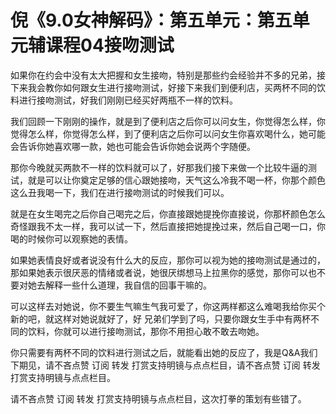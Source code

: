 # 倪《9.0女神解码》：第五单元：第五单元辅课程04接吻测试

如果你在约会中没有太大把握和女生接吻，特别是那些约会经验并不多的兄弟，接下来我会教你如何跟女生进行接吻测试，好接下来我们到便利店，买两杯不同的饮料进行接吻测试，好我们刚刚已经买好两瓶不一样的饮料。

我们回顾一下刚刚的操作，就是到了便利店之后你可以问女生，你觉得怎么样，你觉得怎么样，你觉得怎么样，到了便利店之后你可以问女生你喜欢喝什么，她可能会告诉你她喜欢哪一款，她也可能会告诉你她会说两个字随便。

那你今晚就买两款不一样的饮料就可以了，好那我们接下来做一个比较牛逼的测试，就是可以让你奠定足够的信心跟她接吻，天气这么冷我不喝一杯，你那个颜色这么丑我喝一下，我们在进行接吻测试的时候我们可以。

就是在女生喝完之后你自己喝完之后，你直接跟她提挽你直接说，你那杯颜色怎么奇怪跟我不太一样，我可以试一下，然后直接把她提挽过来，然后自己喝一口，你喝的时候你可以观察她的表情。

如果她表情良好或者说没有什么大的反应，那你可以视为她的接吻测试是通过的，那如果她表示很厌恶的情绪或者说，她很厌绑想马上拉黑你的感觉，那你可以也不要对她去解释一些什么道理，我自信的回事干嘛的。

可以这样去对她说，你不要生气嘛生气我可爱了，你这两样都这么难喝我给你买个新的吧，就这样对她说就好了，好 兄弟们学到了吗，只要你跟女生手中有两杯不同的饮料，你就可以进行接吻测试，那你不用担心敢不敢去吻她。

你只需要有两杯不同的饮料进行测试之后，就能看出她的反应了，我是Q&A我们下期见，请不吝点赞 订阅 转发 打赏支持明镜与点点栏目，请不吝点赞 订阅 转发 打赏支持明镜与点点栏目。

请不吝点赞 订阅 转发 打赏支持明镜与点点栏目，这次打拳的策划有些错了。